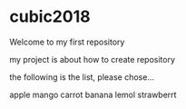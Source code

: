 # cubic2018

Welcome to my first repository 

my project is about how to create repository

the following is the list, please chose...

apple
mango
carrot
banana
lemol
strawberrt
